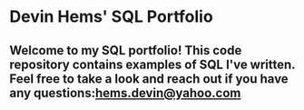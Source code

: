 # Devin Hems' SQL Portfolio

## Welcome to my SQL portfolio! This code repository contains examples of SQL I've written. Feel free to take a look and reach out if you have any questions:hems.devin@yahoo.com

